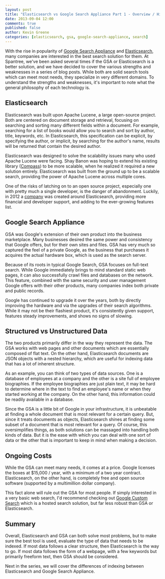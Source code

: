 ```yaml
---
layout: post
title: "Elasticsearch vs Google Search Appliance Part 1 - Overview / History"
date: 2013-09-04 12:00
comments: true
published: false
author: Kevin Greene
categories: [elasticsearch, gsa, google-search-appliance, search]
---
```


With the rise in popularity of [Google Search Appliance](http://www.google.com/enterprise/search/products/gsa.html) and [Elasticsearch](http://www.elasticsearch.org), many companies are interested in the best search solution for them. At Spantree, we've been asked several times if the GSA or Elasticsearch is a better solution, and we have decided to cover the various strengths and weaknesses in a series of blog posts. While both are solid search tools which can meet most needs, they specialize in very different domains. To understand the strengths and weaknesses, it's important to note what the general philosophy of each technology is.

Elasticsearch
-------------------------
Elasticsearch was built upon Apache Lucene, a large open-source project. Both are centered on document storage and retrieval, focusing on searching and sorting many different fields within a document. For example, searching for a list of books would allow you to search and sort by author, title, keywords, etc. In Elasticsearch, this specification can be explicit, by specifying the author, or implicit, by searching for the author's name, results will be returned that contain the desired author.

Elasticsearch was designed to solve the scalability issues many who used Apache Lucene were facing. Shay Banon was hoping to extend his existing library ([Compass](http://www.compass-project.org/)) to be more scalable, when he realized it required a new solution entirely. Elasticsearch was built from the ground up to be a scalable search, providing the power of Apache Lucene across multiple cores.

One of the risks of latching on to an open source project, especially one with pretty much a single developer, is the danger of abandonment. Luckily, in 2012 a [company](http://www.elasticsearch.com) was created around Elasticsearch, providing more financial and developer support, and adding to the ever-growing features list.


Google Search Appliance
-------------------------
GSA was Google's extension of their own product into the business marketplace. Many businesses desired the same power and consistency that Google offers, but for their own sites and files. GSA has very much so captured the feel of a private Google, as the business that purchases it acquires the actual hardware box, which is used as the search server.

Because of its roots in typical Google Search, GSA focuses on full-text search. While Google immediately brings to mind standard static web pages, it can also successfully crawl files and databases on the network. This feature, combined with the same security and user management Google offers with their other products, many companies index both private and public records.

Google has continued to upgrade it over the years, both by directly improving the hardware and via the upgrades of their search algorithms. While it may not be their flashiest product, it's consistently given support, features steady improvements, and shows no signs of slowing.

Structured vs Unstructured Data
-------------------------

The two products primarily differ in the way they represent the data.  The GSA works with web pages and other documents which are essentially composed of flat text.  On the other hand, Elasticsearch documents are JSON objects with a nested hierarchy, which are useful for indexing data that has a lot of inherent structure.

As an example, you can think of two types of data sources.  One is a database of employees at a company and the other is a site full of employee biographies.  If the employee biographies are just plain text, it may be hard to determine where in the text to find an employee's name or when they started working at the company.  On the other hand, this information could be readily available in a database.  

Since the GSA is a little bit of Google in your infrastructure, it is unbeatable at finding a whole document that is most relevant for a certain query.  But, since it treats documents as objects, Elasticsearch shines at finding some subset of a document that is most relevant for a query.  Of course, this oversimplifies things, as both solutions can be massaged into handling both kinds of data.  But it is the ease with which you can deal with one sort of data or the other that is important to keep in mind when making a decision.

Ongoing Costs
-------------------------

While the GSA can meet many needs, it comes at a price. Google licenses the boxes at $15,000 / year, with a minimum of a two year contract. Elasticsearch, on the other hand, is completely free and open source software (supported by a multimillion dollar company).

This fact alone will rule out the GSA for most people. If simply interested in a very basic web search, I'd recommend checking out [Google Custom Search](https://www.google.com/cse/) which is a hosted search solution, but far less robust than GSA or Elasticsearch.

Summary
-------------------------
Overall, Elasticsearch and GSA can both solve most problems, but to make sure the best tool is used, evaluate the type of data that needs to be indexed. If most data follows a clear structure, then Elasticsearch is the way to go. If most data follows the form of a webpage, with a few keywords but primarily freeform text, then GSA should be considered.

Next in the series, we will cover the differences of indexing between Elasticsearch and Google Search Appliance.